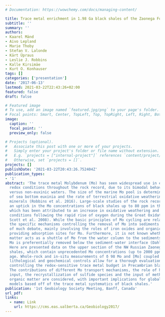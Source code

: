 ```yaml
---
# Documentation: https://wowchemy.com/docs/managing-content/

title: Trace metal enrichment in 1.98 Ga black shales of the Zaonega Formation
subtitle: ''
summary: ''
authors:
- Kaarel Mänd
- Aivo Lepland
- Marie Thoby
- Stefan V. Lalonde
- Kärt Üpraus
- Leslie J. Robbins
- Kalle Kirsimäe
- Kurt O. Konhauser
tags: []
categories: ['presentation']
date: '2017-06-13'
lastmod: 2021-03-22T22:43:26+02:00
featured: false
draft: false

# Featured image
# To use, add an image named `featured.jpg/png` to your page's folder.
# Focal points: Smart, Center, TopLeft, Top, TopRight, Left, Right, BottomLeft, Bottom, BottomRight.
image:
  caption: ''
  focal_point: ''
  preview_only: false

# Projects (optional).
#   Associate this post with one or more of your projects.
#   Simply enter your project's folder or file name without extension.
#   E.g. `projects = ["internal-project"]` references `content/project/deep-learning/index.md`.
#   Otherwise, set `projects = []`.
projects: []
publishDate: '2021-03-22T20:43:26.752404Z'
publication_types:
- '1'
abstract: 'The trace metal Molybdenum (Mo) has seen widespread use in estimating ocean
  redox conditions throughout the rock record, due to its bimodal behaviour in euxinic
  versus non-euxinic waters. The size of the marine Mo pool is determined by the extent
  of sea bottom euxinia and the rate of terrestrial oxidative weathering of sulfide
  minerals (Robbins et al. 2016). Large-scale studies of the rock record have found
  an uptick in the Mo concentrations of black shales up to 80 ppm in the Paleoproterozoic,
  which has been attributed to an increase in oxidative weathering and oxic marine
  conditions following the rapid rise of oxygen during the Great Oxidation Event (C.
  Scott et al. 2008). While the basic principles of Mo cycling are relatively well-understood,
  the specific mechanisms controlling the removal of Mo into sediments are a subject
  of much debate, mainly involving the roles of iron oxides and organic matter in
  providing adsorption sites for Mo. Furthermore, it is not known whether organic
  matter acts as a shuttle of Mo from the water column to the sediments or whether
  Mo is preferentially removed below the sediment-water interface (Dahl et al. 2016).
  Here are presented data on the upper section of the NW Russian Zaonega Fm organic-rich
  shales, which contain unprecedented Mo concentrations (up to 2000 ppm) for this
  age. Whole-rock and in-situ measurements of δ 98 Mo and [Mo] coupled with detailed
  lithological and geochemical controls allow for a thorough evaluation of the mechanisms
  controlling the redox-sensitive trace metal budget in Precambrian black shales.
  The contributions of different Mo transport mechanisms, the role of hydrothermal
  input, the recrystallization of sulfide species and the input of methanotrophic
  organic matter are considered, with important implications for global paleoredox
  models based off of the trace metal systematics of black shales.'
publication: '1st Geobiology Society Meeting, Banff, Canada'
url_pdf:
links:
  - name: Link
    url: https://cms.eas.ualberta.ca/Geobiology2017/
---
```

